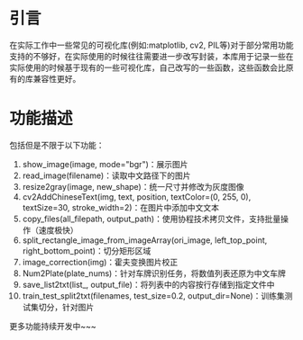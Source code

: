 # 引言
在实际工作中一些常见的可视化库(例如:matplotlib, cv2, PIL等)对于部分常用功能支持的不够好，在实际使用的时候往往需要进一步改写封装，本库用于记录一些在实际使用的时候基于现有的一些可视化库，自己改写的一些函数，这些函数会比原有的库兼容性更好。

# 功能描述
包括但是不限于以下功能：<br>
1. show_image(image, mode="bgr")：展示图片
2. read_image(filename)：读取中文路径下的图片
3. resize2gray(image, new_shape)：统一尺寸并修改为灰度图像
4. cv2AddChineseText(img, text, position, textColor=(0, 255, 0), textSize=30, stroke_width=2)：在图片中添加中文文本
5. copy_files(all_filepath, output_path)：使用协程技术拷贝文件，支持批量操作（速度极快）
6. split_rectangle_image_from_imageArray(ori_image, left_top_point, right_bottom_point)：切分矩形区域
7. image_correction(img)：霍夫变换图片校正
8. Num2Plate(plate_nums)：针对车牌识别任务，将数值列表还原为中文车牌
9. save_list2txt(list_, output_file)：将列表中的内容按行存储到指定文件中
10. train_test_split2txt(filenames, test_size=0.2, output_dir=None)：训练集测试集切分，针对图片


更多功能持续开发中~~~